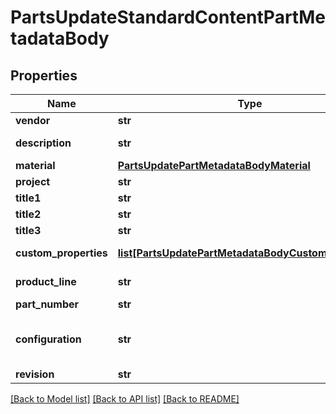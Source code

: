 # PartsUpdateStandardContentPartMetadataBody

## Properties
Name | Type | Description | Notes
------------ | ------------- | ------------- | -------------
**vendor** | **str** | Part vendor | [optional] 
**description** | **str** | Part description | [optional] 
**material** | [**PartsUpdatePartMetadataBodyMaterial**](PartsUpdatePartMetadataBodyMaterial.md) |  | [optional] 
**project** | **str** | Part project | [optional] 
**title1** | **str** | Part title 1 | [optional] 
**title2** | **str** | Part title 2 | [optional] 
**title3** | **str** | Part title 3 | [optional] 
**custom_properties** | [**list[PartsUpdatePartMetadataBodyCustomProperties]**](PartsUpdatePartMetadataBodyCustomProperties.md) | Custom properties | [optional] 
**product_line** | **str** | Part product line | [optional] 
**part_number** | **str** | Part number | [optional] 
**configuration** | **str** | Configuration in which to apply updates | [optional] 
**revision** | **str** | Part revision | [optional] 

[[Back to Model list]](../README.md#documentation-for-models) [[Back to API list]](../README.md#documentation-for-api-endpoints) [[Back to README]](../README.md)


